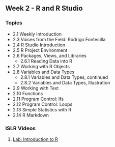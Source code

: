 ## Week 2 - R and R Studio

### Topics
  - 2.1 Weekly	Introduction	
  - 2.3 Voices	from	the	Field:	Rodrigo	Fontecilla	
  - 2.4 R	Studio	Introduction	
  - 2.5 R	Project	Environment	
  - 2.6 Packages,	Views,	and	Libraries	
    - 2.6.1 Reading	Data	into	R	
  - 2.7 Working	with	R	Objects	
  - 2.8 Variables	and	Data	Types	
    - 2.8.1 Variables	and	Data	Types,	continued	
    - 2.8.2 Variables	and	Data	Types,	Illustration	
  - 2.9 Working	with	Text	
  - 2.10 Functions	
  - 2.11 Program	Control:	Ifs	
  - 2.12 Program	Control:	Loops	
  - 2.13 Simple	Statistics	with	R	
  - 2.14 R	Markdown	
    
### ISLR Videos
  1. [Lab: Introduction to R](https://www.youtube.com/watch?v=jwBgGS_4RQA)